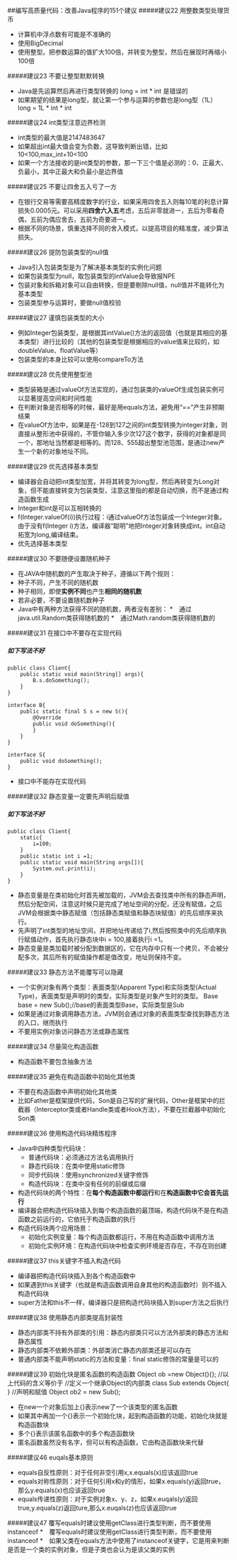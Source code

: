 ##编写高质量代码：改善Java程序的151个建议
#####建议22 用整数类型处理货币
* 计算机中浮点数有可能是不准确的
* 使用BigDecimal
* 使用整型。把参数运算的值扩大100倍，并转变为整型，然后在展现时再缩小100倍

#####建议23 不要让整型默默转换
* Java是先运算然后再进行类型转换的 long = int * int 是错误的
* 如果期望的结果是long型，就让第一个参与运算的参数也是long型（1L） long = 1L * int * int

#####建议24 int类型注意边界检测
* int类型的最大值是2147483647
* 如果超出int最大值会变为负数，这导致判断出错，比如10<100,max_int+10<100
* 如果一个方法接收的是int类型的参数，那一下三个值是必测的：0、正最大、负最小，其中正最大和负最小是边界值

#####建议25 不要让四舍五入亏了一方
* 在银行交易等需要高精度数字的行业，如果采用四舍五入则每10笔的利息计算损失0.0005元。可以采用**四舍六入五**考虑，五后非零就进一，五后为零看奇偶，五前为偶应舍去，五前为奇要进一。
* 根据不同的场景，慎重选择不同的舍入模式，以提高项目的精准度，减少算法损失。

#####建议26 提防包装类型的null值
* Java引入包装类型是为了解决基本类型的实例化问题
* 如果包装类型为null，取包装类型的intValue会导致报NPE
* 包装对象和拆箱对象可以自由转换，但是要剔除null值，null值并不能转化为基本类型
* 包装类型参与运算时，要做null值校验

#####建议27 谨慎包装类型的大小
* 例如Integer包装类型，是根据其intValue()方法的返回值（也就是其相应的基本类型）进行比较的（其他的包装类型是根据相应的value值来比较的，如doubleValue、floatValue等）
* 包装类型的本身比较可以使用compareTo方法

#####建议28 优先使用整型池
* 类型装箱是通过valueOf方法实现的，通过包装类的valueOf生成包装实例可以显著提高空间和时间性能
* 在判断对象是否相等的时候，最好是用equals方法，避免用“==”产生非预期结果
* 在valueOf方法中，如果是在-128到127之间的int类型转换为integer对象，则直接从整形池中获得的，不管你输入多少次127这个数字，获得的对象都是同一个，那地址当然都是相等的。而128、555超出整型池范围，是通过new产生一个新的对象地址不同。

#####建议29 优先选择基本类型
* 编译器会自动把int类型加宽，并将其转变为long型，然后再转变为Long对象，但不能直接转变为包装类型，注意这里指的都是自动切换，而不是通过构造函数生成
* Integer和int是可以互相转换的
* f(Integer.valueOf(i))执行过程：i通过valueOf方法包装成一个Integer对象。由于没有f(Integer i)方法，编译器“聪明”地把Integer对象转换成int。int自动拓宽为long,编译结束。
* 优先选择基本类型

#####建议30 不要随便设置随机种子
* 在JAVA中随机数的产生取决于种子，遵循以下两个规则：
 * 种子不同，产生不同的随机数
 * 种子相同，即使**实例不同**也产生**相同的随机数**
* 若非必要，不要设置随机数种子
* Java中有两种方法获得不同的随机数，两者没有差别：
 *　通过java.util.Random类获得随机数的
 *　通过Math.random类获得随机数的
 
#####建议31 在接口中不要存在实现代码
##### 如下写法不好
	public class Client{
		public static void main(String[] args){
			B.s.doSomething();
		}
	}

	interface B{
		public static final S s = new S(){
			@Override
			public void doSomething(){
			}
		}
	}

	interface S{
		public void doSomething();
	}
* 接口中不能存在实现代码

#####建议32 静态变量一定要先声明后赋值
##### 如下写法不好
	public class Client{
		static{
			i=100;
		}
		public static int i =1;
		public static void main(String args[]){
			System.out.print(i);
		}
	}
* 静态变量是在类初始化时首先被加载的，JVM会去查找类中所有的静态声明，然后分配空间，注意这时候只是完成了地址空间的分配，还没有赋值，之后JVM会根据类中静态赋值（包括静态类赋值和静态块赋值）的先后顺序来执行。
* 先声明了int类型的地址空间，并把地址传递给了i,然后按照类中的先后顺序执行赋值动作，首先执行静态块中i = 100,接着执行i =1。
* 静态变量是类加载时被分配到数据区的，它在内存中只有一个拷贝，不会被分配多次，其后所有的赋值操作都是值改变，地址则保持不变。

#####建议33 静态方法不能覆写可以隐藏
* 一个实例对象有两个类型：表面类型(Apparent Type)和实际类型(Actual Type)，表面类型是声明时的类型，实际类型是对象产生时的类型。
	Base base = new Sub();//base的表面类型Base，实际类型是Sub
* 如果是通过对象调用静态方法，JVM则会通过对象的表面类型查找到静态方法的入口，继而执行
* 不要用实例对象访问静态方法或静态属性

#####建议34 尽量简化构造函数
* 构造函数不要包含抽象方法

#####建议35 避免在构造函数中初始化其他类
* 不要在构造函数中声明初始化其他类
* 比如Father是框架提供代码，Son是自己写的扩展代码，Other是框架中的拦截器（Interceptor类或者Handle类或者Hook方法），不要在拦截器中初始化Son类

#####建议36 使用构造代码块精炼程序
* Java中四种类型代码块：
  * 普通代码块：必须通过方法名调用执行
  * 静态代码块：在类中使用static修饰
  * 同步代码块：使用synchronized关键字修饰
  * 构造代码块：在类中没有任何的前缀或后缀
* 构造代码块的两个特性：在**每个构造函数中都运行**和在**构造函数中它会首先运行**
* 编译器会把构造代码块插入到每个构造函数的最顶端，构造代码块不是在构造函数之前运行的，它依托于构造函数的执行
* 构造代码块两个应用场景：
  * 初始化实例变量：每个构造函数都运行，不用在构造函数中调用方法
  * 初始化实例环境：在构造代码块中检查实例环境是否存在，不存在则创建

#####建议37 this关键字不插入构造代码
* 编译器把构造代码块插入到各个构造函数中
* 如果遇到this关键字（也就是构造函数调用自身其他的构造函数时）则不插入构造代码块
* super方法和this不一样，编译器只是把构造代码块插入到super方法之后执行

#####建议38 使用静态内部类提高封装性
* 静态内部类不持有外部类的引用：静态内部类只可以方法外部类的静态方法和静态属性
* 静态内部类不依赖外部类：外部类消亡静态内部类还是可以存在
* 普通内部类不能声明static的方法和变量：final static修饰的常量是可以的

#####建议39 初始化块是匿名函数的构造函数
	Object ob =new Object(){};
	//以上代码的含义等价于
	//定义一个继承Object的内部类
	class Sub extends Object{
	}
	//声明和赋值
	Object ob2 = new Sub();
* 在new一个对象后加上{}表示new了一个该类型的匿名函数
* 如果其中再加一个{}表示一个初始化块，起到构造函数的功能，初始化块就是构造函数块
* 多个{}表示该匿名函数中的多个构造函数块
* 匿名函数虽然没有名字，但可以有构造函数，它由构造函数块来代替

#####建议46 euqals基本原则
* equals自反性原则：对于任何非空引用x,x.equals(x)应该返回true
* equals对称性原则：对于任何引用x和y的情形，如果x.equals(y)返回true，那么y.equals(x)也应该返回true
* equals传递性原则：对于实例对象x、y、z，如果x.euqals(y)返回true,y.equals(z)返回ture,那么x.euqals(z)也应该返回true

#####建议47 覆写equals时建议使用getClass进行类型判断，而不要使用instanceof
*　覆写equals时建议使用getClass进行类型判断，而不要使用instanceof
*　如果父类在equals方法中使用了instanceof关键字，它是用来判断是否是一个类的实例对象，但是子类也会认为是该父类的实例
